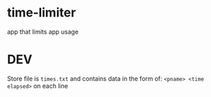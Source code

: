 # time-limiter
app that limits app usage

# DEV
Store file is `times.txt` and contains data in the form of:
`<pname> <time elapsed>`
on each line